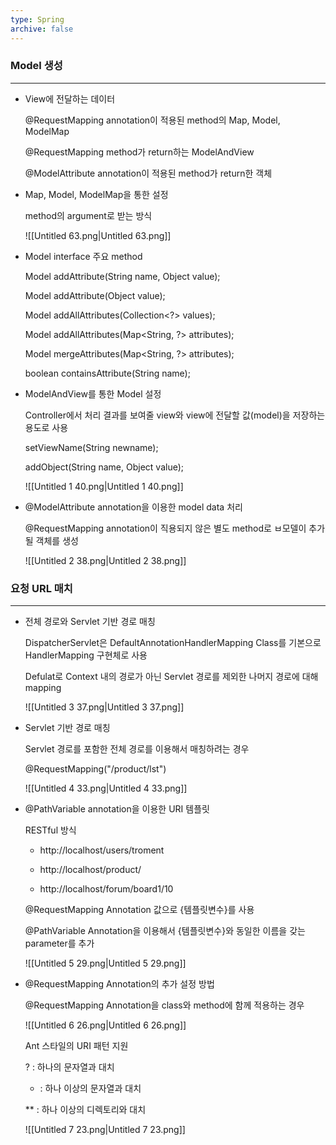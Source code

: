 ```yaml
---
type: Spring
archive: false
---
```

### Model 생성

---

- View에 전달하는 데이터
    
    @RequestMapping annotation이 적용된 method의 Map, Model, ModelMap
    
    @RequestMapping method가 return하는 ModelAndView
    
    @ModelAttribute annotation이 적용된 method가 return한 객체
    
      
    
- Map, Model, ModelMap을 통한 설정
    
    method의 argument로 받는 방식
    
    ![[Untitled 63.png|Untitled 63.png]]
    
      
    
- Model interface 주요 method
    
    Model addAttribute(String name, Object value);
    
    Model addAttribute(Object value);
    
    Model addAllAttributes(Collection<?> values);
    
    Model addAllAttributes(Map<String, ?> attributes);
    
    Model mergeAttributes(Map<String, ?> attributes);
    
    boolean containsAttribute(String name);
    
      
    
- ModelAndView를 통한 Model 설정
    
    Controller에서 처리 결과를 보여줄 view와 view에 전달할 값(model)을 저장하는 용도로 사용
    
    setViewName(String newname);
    
    addObject(String name, Object value);
    
    ![[Untitled 1 40.png|Untitled 1 40.png]]
    
      
    
- @ModelAttribute annotation을 이용한 model data 처리
    
    @RequestMapping annotation이 직용되지 않은 별도 method로 ㅂ모델이 추가될 객체를 생성
    
    ![[Untitled 2 38.png|Untitled 2 38.png]]
    
      
    

### 요청 URL 매치

---

- 전체 경로와 Servlet 기반 경로 매칭
    
    DispatcherServlet은 DefaultAnnotationHandlerMapping Class를 기본으로 HandlerMapping 구현체로 사용
    
    Defulat로 Context 내의 경로가 아닌 Servlet 경로를 제외한 나머지 경로에 대해 mapping
    
    ![[Untitled 3 37.png|Untitled 3 37.png]]
    
      
    
- Servlet 기반 경로 매칭
    
    Servlet 경로를 포함한 전체 경로를 이용해서 매칭하려는 경우
    
    @RequestMapping("/product/lst")
    
    ![[Untitled 4 33.png|Untitled 4 33.png]]
    
      
    
- @PathVariable annotation을 이용한 URI 템플릿
    
    RESTful 방식
    
    - http://localhost/users/troment
    
    - http://localhost/product/
    
    - http://localhost/forum/board1/10
    
    @RequestMapping Annotation 값으로 {템플릿변수}를 사용
    
    @PathVariable Annotation을 이용해서 {템플릿변수}와 동일한 이름을 갖는 parameter를 추가
    
    ![[Untitled 5 29.png|Untitled 5 29.png]]
    
      
    
- @RequestMapping Annotation의 추가 설정 방법
    
    @RequestMapping Annotation을 class와 method에 함께 적용하는 경우
    
    ![[Untitled 6 26.png|Untitled 6 26.png]]
    
      
    
    Ant 스타일의 URI 패턴 지원
    
    ? : 하나의 문자열과 대치
    
    * : 하나 이상의 문자열과 대치
    
    ** : 하나 이상의 디렉토리와 대치
    
    ![[Untitled 7 23.png|Untitled 7 23.png]]